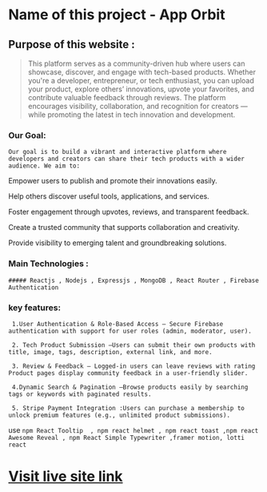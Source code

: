 
# Name of this project - **App Orbit**

## Purpose of this website : 
   > This platform serves as a community-driven hub where users can showcase, discover, and engage with tech-based products. Whether you're a developer, entrepreneur, or tech enthusiast, you can upload your product, explore others’ innovations, upvote your favorites, and contribute valuable feedback through reviews. The platform encourages visibility, collaboration, and recognition for creators — while promoting the latest in tech innovation and development.

### Our Goal:
    Our goal is to build a vibrant and interactive platform where developers and creators can share their tech products with a wider audience. We aim to:

Empower users to publish and promote their innovations easily.

Help others discover useful tools, applications, and services.

Foster engagement through upvotes, reviews, and transparent feedback.

Create a trusted community that supports collaboration and creativity.

Provide visibility to emerging talent and groundbreaking solutions.
   
### Main Technologies :
    ##### Reactjs , Nodejs , Expressjs , MongoDB , React Router , Firebase  Authentication  


### key features:
     1.User Authentication & Role-Based Access – Secure Firebase authentication with support for user roles (admin, moderator, user).

     2. Tech Product Submission –Users can submit their own products with title, image, tags, description, external link, and more.

     3. Review & Feedback – Logged-in users can leave reviews with rating Product pages display community feedback in a user-friendly slider.

     4.Dynamic Search & Pagination –Browse products easily by searching tags or keywords with paginated results. 
     
     5. Stripe Payment Integration :Users can purchase a membership to unlock premium features (e.g., unlimited product submissions).

use `npm React Tooltip  , npm react helmet , npm react toast ,npm react Awesome Reveal , npm React Simple Typewriter ,framer motion, lotti react  `


# [Visit live site link](  https://app-orbit.netlify.app/   )
